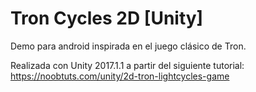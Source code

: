 # Tron Cycles 2D [Unity]
Demo para android inspirada en el juego clásico de Tron.

Realizada con Unity 2017.1.1 a partir del siguiente tutorial:
https://noobtuts.com/unity/2d-tron-lightcycles-game
